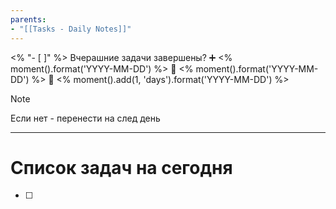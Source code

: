 ```yaml
---
parents: 
- "[[Tasks - Daily Notes]]"
---
```


<% "- [ ]" %> Вчерашние задачи завершены? ➕ <% moment().format('YYYY-MM-DD') %> 🛫 <% moment().format('YYYY-MM-DD') %> 📅 <% moment().add(1, 'days').format('YYYY-MM-DD') %>
> [!note] 
> Если нет - перенести на след день


***
# Список задач на сегодня

- [ ] 

